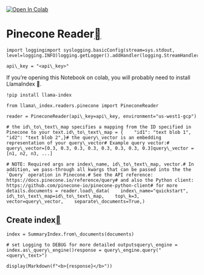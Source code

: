 [![Open In Colab](https://colab.research.google.com/assets/colab-badge.svg)](https://colab.research.google.com/github/run-llama/llama_index/blob/main/docs/examples/data_connectors/PineconeDemo.ipynb)

Pinecone Reader[](#pinecone-reader "Permalink to this heading")
================================================================


```
import loggingimport syslogging.basicConfig(stream=sys.stdout, level=logging.INFO)logging.getLogger().addHandler(logging.StreamHandler(stream=sys.stdout))
```

```
api\_key = "<api\_key>"
```
If you’re opening this Notebook on colab, you will probably need to install LlamaIndex 🦙.


```
!pip install llama-index
```

```
from llama\_index.readers.pinecone import PineconeReader
```

```
reader = PineconeReader(api\_key=api\_key, environment="us-west1-gcp")
```

```
# the id\_to\_text\_map specifies a mapping from the ID specified in Pinecone to your text.id\_to\_text\_map = {    "id1": "text blob 1",    "id2": "text blob 2",}# the query\_vector is an embedding representation of your query\_vector# Example query vector:# query\_vector=[0.3, 0.3, 0.3, 0.3, 0.3, 0.3, 0.3, 0.3]query\_vector = [n1, n2, n3, ...]
```

```
# NOTE: Required args are index\_name, id\_to\_text\_map, vector.# In addition, we pass-through all kwargs that can be passed into the the `Query` operation in Pinecone.# See the API reference: https://docs.pinecone.io/reference/query# and also the Python client: https://github.com/pinecone-io/pinecone-python-client# for more details.documents = reader.load\_data(    index\_name="quickstart",    id\_to\_text\_map=id\_to\_text\_map,    top\_k=3,    vector=query\_vector,    separate\_documents=True,)
```
Create index[](#create-index "Permalink to this heading")
----------------------------------------------------------


```
index = SummaryIndex.from\_documents(documents)
```

```
# set Logging to DEBUG for more detailed outputsquery\_engine = index.as\_query\_engine()response = query\_engine.query("<query\_text>")
```

```
display(Markdown(f"<b>{response}</b>"))
```
